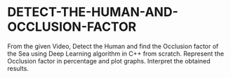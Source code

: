 # DETECT-THE-HUMAN-AND-OCCLUSION-FACTOR
From the given Video, Detect the Human and find the Occlusion factor of the Sea using Deep Learning algorithm in C++ from scratch. Represent the Occlusion factor in percentage and plot graphs. Interpret the obtained results.
